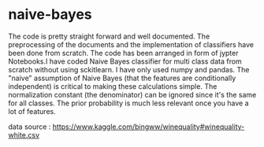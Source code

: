 # naive-bayes
The code is pretty straight forward and well documented. The preprocessing of the documents and the implementation of classifiers have been done from scratch. The code has been arranged in form of jypter Notebooks.I have coded Naive Bayes classifier for multi class data from scratch without using sckitlearn.
I have only used numpy and pandas.
The "naive" assumption of Naive Bayes (that the features are conditionally independent) is critical to making these calculations simple.
The normalization constant (the denominator) can be ignored since it's the same for all classes.
The prior probability is much less relevant once you have a lot of features.

data source : https://www.kaggle.com/bingww/winequality#winequality-white.csv

